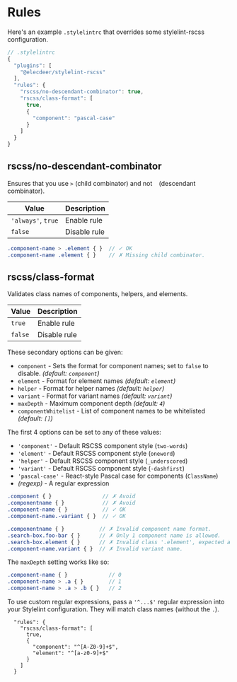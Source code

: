 # Rules

Here's an example `.stylelintrc` that overrides some stylelint-rscss configuration.

```js
// .stylelintrc
{
  "plugins": [
    "@elecdeer/stylelint-rscss"
  ],
  "rules": {
    "rscss/no-descendant-combinator": true,
    "rscss/class-format": [
      true,
      {
        "component": "pascal-case"
      }
    ]
  }
}
```

## rscss/no-descendant-combinator

Ensures that you use `>` (child combinator) and not ` ` (descendant combinator).

| Value | Description |
| --- | --- |
| `'always'`, `true` | Enable rule |
| `false` | Disable rule |

```scss
.component-name > .element { }  // ✓ OK
.component-name .element { }    // ✗ Missing child combinator.
```

## rscss/class-format

Validates class names of components, helpers, and elements.

| Value | Description |
| --- | --- |
| `true` | Enable rule |
| `false` | Disable rule |

These secondary options can be given:

- `component` - Sets the format for component names; set to `false` to disable. *(default: `component`)*
- `element` - Format for element names *(default: `element`)*
- `helper` - Format for helper names *(default: `helper`)*
- `variant` - Format for variant names *(default: `variant`)*
- `maxDepth` - Maximum component depth *(default: `4`)*
- `componentWhitelist` - List of component names to be whitelisted *(default: `[]`)*

The first 4 options can be set to any of these values:

- `'component'` - Default RSCSS component style (`two-words`)
- `'element'` - Default RSCSS component style (`oneword`)
- `'helper'` - Default RSCSS component style (`_underscored`)
- `'variant'` - Default RSCSS component style (`-dashfirst`)
- `'pascal-case'` - React-style Pascal case for components (`ClassName`)
- *(regexp)* - A regular expression

```scss
.component { }                // ✗ Avoid
.componentname { }            // ✗ Avoid
.component-name { }           // ✓ OK
.component-name.-variant { }  // ✓ OK

.componentname { }           // ✗ Invalid component name format.
.search-box.foo-bar { }      // ✗ Only 1 component name is allowed.
.search-box.element { }      // ✗ Invalid class '.element', expected a variant.
.component-name.variant { }  // ✗ Invalid variant name.
```

The `maxDepth` setting works like so:

```scss
.component-name { }             // 0
.component-name > .a { }        // 1
.component-name > .a > .b { }   // 2
```

To use custom regular expressions, pass a `'^...$'` regular expression into your Stylelint configuration. They will match class names (without the `.`).

```
  "rules": {
    "rscss/class-format": [
      true,
      {
        "component": "^[A-Z0-9]+$",
        "element": "^[a-z0-9]+$"
      }
    ]
  }
```
